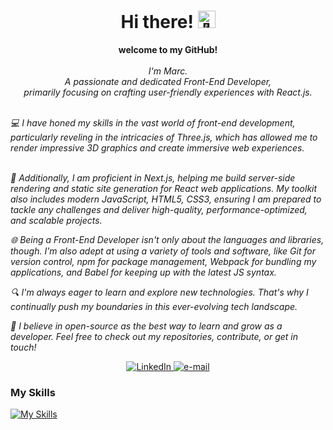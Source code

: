 <h1 align="center">Hi there! <img src="https://github.com/wervlad/wervlad/assets/24524555/766d336d-b87d-44ba-807c-c51de2bc6b4d" width="28px" alt="👋"></h1>

<p align="center">
    <b>welcome to my GitHub!</b><br><br>
    <i>
        I'm Marc.<br>
        A passionate and dedicated Front-End Developer,<br>
        primarily focusing on crafting user-friendly experiences with React.js.<br>
    </i><br>
    <i>
    <div>
💻 I have honed my skills in the vast world of front-end development, particularly reveling in the intricacies of Three.js, which has allowed me to render impressive 3D graphics and create immersive web experiences.
        <br><br>

🚀 Additionally, I am proficient in Next.js, helping me build server-side rendering and static site generation for React web applications. My toolkit also includes modern JavaScript, HTML5, CSS3, ensuring I am prepared to tackle any challenges and deliver high-quality, performance-optimized, and scalable projects.<br>

🌐 Being a Front-End Developer isn't only about the languages and libraries, though. I'm also adept at using a variety of tools and software, like Git for version control, npm for package management, Webpack for bundling my applications, and Babel for keeping up with the latest JS syntax.<br>

🔍 I'm always eager to learn and explore new technologies. That's why I continually push my boundaries in this ever-evolving tech landscape.<br>

🤝 I believe in open-source as the best way to learn and grow as a developer. Feel free to check out my repositories, contribute, or get in touch!<br>
</div>
</i>
<div align="center">
<a href="https://www.linkedin.com/in/marc-morado/">
<img src="https://img.shields.io/badge/LinkedIn-blue?style=flat-square&logo=linkedin" alt="LinkedIn">
</a>
<a href="mailto:marcmp96@gmail.com">
<img src="https://img.shields.io/badge/Email-blue?style=flat-square&logo=gmail&logoColor=white" alt="e-mail">
</a>
</div>
</p>

### My Skills

[![My Skills](https://skillicons.dev/icons?i=js,html,css,wasm)](https://skillicons.dev)
